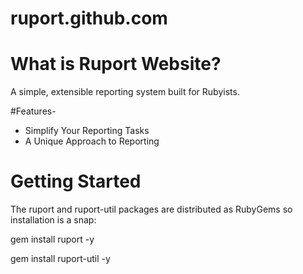 # ruport.github.com
# What is Ruport Website?
A simple, extensible reporting system built for Rubyists.

#Features-

+ Simplify Your Reporting Tasks
+ A Unique Approach to Reporting

# Getting Started
The ruport and ruport-util packages are distributed as RubyGems so installation is a snap:

  gem install ruport -y
  
  gem install ruport-util -y



